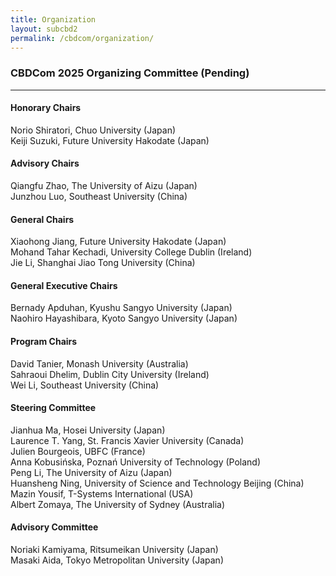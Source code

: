 ```yaml
---
title: Organization
layout: subcbd2
permalink: /cbdcom/organization/
---
```



<h3>CBDCom 2025 Organizing Committee (Pending)</h3>

<hr/>

<h4>Honorary Chairs</h4>
Norio Shiratori, Chuo University (Japan)<br>
Keiji Suzuki, Future University Hakodate (Japan)

<h4>Advisory Chairs</h4>
Qiangfu Zhao, The University of Aizu (Japan)<br>
Junzhou Luo, Southeast University (China)

<h4>General Chairs</h4>
Xiaohong Jiang, Future University Hakodate (Japan)<br>
Mohand Tahar Kechadi, University College Dublin (Ireland)<br>
Jie Li, Shanghai Jiao Tong University (China)

<h4>General Executive Chairs</h4>
Bernady Apduhan, Kyushu Sangyo University (Japan)<br>
Naohiro Hayashibara, Kyoto Sangyo University (Japan)

<h4>Program Chairs</h4>
David Tanier, Monash University (Australia)<br>
Sahraoui Dhelim, Dublin City University (Ireland)<br>
Wei Li, Southeast University (China)

<h4>Steering Committee</h4>
Jianhua Ma, Hosei University (Japan)<br>
Laurence T. Yang, St. Francis Xavier University (Canada)<br>
Julien Bourgeois, UBFC (France)<br>
Anna Kobusińska, Poznań University of Technology (Poland)<br>
Peng Li, The University of Aizu (Japan)<br>
Huansheng Ning, University of Science and Technology Beijing (China)<br>
Mazin Yousif, T-Systems International (USA)<br>
Albert Zomaya, The University of Sydney (Australia)

<h4>Advisory Committee</h4>
Noriaki Kamiyama, Ritsumeikan University (Japan)<br>
Masaki Aida, Tokyo Metropolitan University (Japan)
